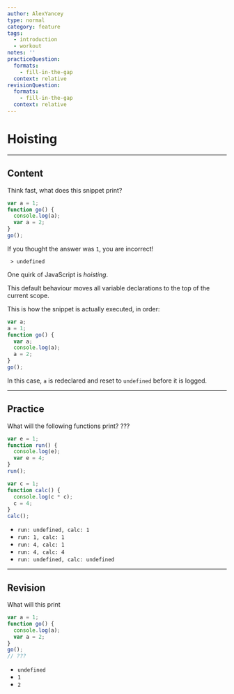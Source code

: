 ```yaml
---
author: AlexYancey
type: normal
category: feature
tags:
  - introduction
  - workout
notes: ''
practiceQuestion:
  formats:
    - fill-in-the-gap
  context: relative
revisionQuestion:
  formats:
    - fill-in-the-gap
  context: relative
---
```


# Hoisting


---

## Content

Think fast, what does this snippet print?

```javascript
var a = 1;
function go() {
  console.log(a);
  var a = 2;
}
go();
```

If you thought the answer was `1`, you are incorrect!

` > undefined`

One quirk of JavaScript is *hoisting*.

This default behaviour moves all variable declarations to the top of the current scope.

This is how the snippet is actually executed, in order:

```javascript
var a;
a = 1;
function go() {
  var a;
  console.log(a);
  a = 2;
}
go();
```

In this case, `a` is redeclared and reset to `undefined` before it is logged.


---

## Practice

What will the following functions print? ???

```javascript
var e = 1;
function run() {
  console.log(e);
  var e = 4;
}
run();

var c = 1;
function calc() {
  console.log(c * c);
  c = 4;
}
calc();
```

- `run: undefined, calc: 1`
- `run: 1, calc: 1`
- `run: 4, calc: 1`
- `run: 4, calc: 4`
- `run: undefined, calc: undefined`


---

## Revision

What will this print

```javascript
var a = 1;
function go() {
  console.log(a);
  var a = 2;
}
go();
// ???
```

- `undefined`
- `1`
- `2`
